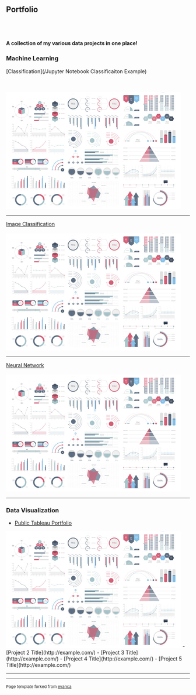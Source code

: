 ## Portfolio
<br><br>
#### A collection of my various data projects in one place!

### Machine Learning
[Classification](/Jupyter Notebook Classificaiton Example)

<br><br>
<img src="images/dummy_thumbnail.jpg?raw=true"/>

---
[Image Classification](/pdf/sample_presentation.pdf)
<br><br>
<img src="images/dummy_thumbnail.jpg?raw=true"/>

---
[Neural Network](http://example.com/)
<br><br>
<img src="images/dummy_thumbnail.jpg?raw=true"/>

---

### Data Visualization

- [Public Tableau Portfolio](https://public.tableau.com/app/profile/jordan.howard)
<img src="images/dummy_thumbnail.jpg?raw=true"/>
- [Project 2 Title](http://example.com/)
- [Project 3 Title](http://example.com/)
- [Project 4 Title](http://example.com/)
- [Project 5 Title](http://example.com/)

---




---
<p style="font-size:11px">Page template forked from <a href="https://github.com/evanca/quick-portfolio">evanca</a></p>
<!-- Remove above link if you don't want to attibute -->
